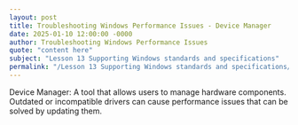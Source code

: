 ```yaml
---
layout: post
title: Troubleshooting Windows Performance Issues - Device Manager
date: 2025-01-10 12:00:00 -0000
author: Troubleshooting Windows Performance Issues
quote: "content here"
subject: "Lesson 13 Supporting Windows standards and specifications"
permalink: "/Lesson 13 Supporting Windows standards and specifications/Troubleshooting Windows Performance Issues/Troubleshooting Windows Performance Issues - Device Manager"
---
```


Device Manager: A tool that allows users to manage hardware components. Outdated or incompatible drivers can cause performance issues that can be solved by updating them.
